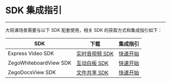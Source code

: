 # SDK 集成指引
---

大班课场景需要与以下 SDK 配套使用，相关 SDK 的获取方式和集成指引如下：

|SDK|下载|集成指引|
|-|-|-|
|Express Video SDK|[实时音视频 SDK](/real-time-video-ios-oc/client-sdk/download-sdk)|[快速开始](/real-time-video-ios-oc/quick-start/integrating-sdk)|
|ZegoWhiteboardView SDK|[互动白板 SDK](https://doc-zh.zego.im/zh/4406.html)|[快速开始](https://doc-zh.zego.im/zh/4368.html)|
|ZegoDocsView SDK|[文件共享 SDK](https://doc-zh.zego.im/zh/4408.html)|[快速开始](https://doc-zh.zego.im/zh/4373.html)|
